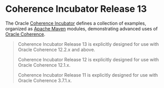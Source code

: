 Coherence Incubator Release 13
==============================

The Oracle [Coherence Incubator](https://github.com/coherence-community/coherence-incubator) defines a collection of
examples, organized as [Apache Maven](http://maven.apache.org/) modules, demonstrating
advanced uses of [Oracle Coherence](http://www.oracle.com/technology/products/coherence/index.html).

>   Coherence Incubator Release 13 is explicitly designed for use with Oracle Coherence 12.2.x and above.
>
>   Coherence Incubator Release 12 is explicitly designed for use with Oracle Coherence 12.1.x.
>
>   Coherence Incubator Release 11 is explicitly designed for use with Oracle Coherence 3.7.1.x.
